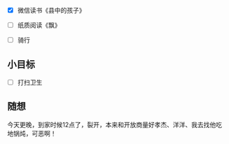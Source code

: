 - [x] 微信读书《县中的孩子》
- [ ] 纸质阅读《飘》
- [ ] 骑行


## 小目标
- [ ] 打扫卫生

## 随想
今天更晚，到家时候12点了，裂开，本来和开放商量好孝杰、洋洋、我去找他吃地锅炖，可恶啊！